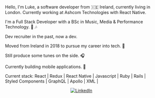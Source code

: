 Hello, I'm Luke, a software developer from 🇮🇪 Ireland, currently living in London. Currently working at Ashcom Technologies with React Native.

I'm a Full Stack Developer with a BSc in Music, Media & Performance Technology. 🎸 🎶

Dev recruiter in the past, now a dev.

Moved from Ireland in 2018 to pursue my career into tech. 💾

Still produce some tunes on the side. 🎧

Currently building mobile applications. 📳

Current stack: 
React | Redux | React Native | Javascript | Ruby | Rails | Styled Components | GraphQL | Apollo | XML |


<p align="center">
	<a href="https://www.linkedin.com/in/luke-prendergast/"><img src="https://img.shields.io/badge/LinkedIn--_.svg?style=social&logo=linkedin" alt="LinkedIn"></a>
</p>


